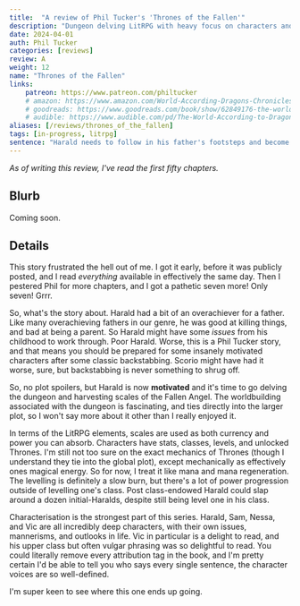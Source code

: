 ```yaml
---
title:  "A review of Phil Tucker's 'Thrones of the Fallen'"
description: "Dungeon delving LitRPG with heavy focus on characters and great worldbuilding. Exception dialogue and action."
date: 2024-04-01
auth: Phil Tucker
categories: [reviews]
review: A
weight: 12
name: "Thrones of the Fallen"
links:
    patreon: https://www.patreon.com/philtucker
    # amazon: https://www.amazon.com/World-According-Dragons-Chronicles-Progression-ebook/dp/B0BCBYYNQS
    # goodreads: https://www.goodreads.com/book/show/62849176-the-world-according-to-dragons
    # audible: https://www.audible.com/pd/The-World-According-to-Dragons-Audiobook/B0BTJ7Y1V1
aliases: [/reviews/thrones_of_the_fallen]
tags: [in-progress, litrpg]
sentence: "Harald needs to follow in his father's footsteps and become one of the greatest dungeon delvers of all time."
---
```


*As of writing this review, I've read the first fifty chapters.*

## Blurb

Coming soon.

## Details

This story frustrated the hell out of me. I got it early, before it was publicly posted, and I read *everything* available in effectively the same day. Then I pestered Phil for more chapters, and I got a pathetic seven more! Only seven! Grrr.

So, what's the story about. Harald had a bit of an overachiever for a father. Like many overachieving fathers in our genre, he was good at killing things, and bad at being a parent. So Harald might have some *issues* from his childhood to work through. Poor Harald. Worse, this is a Phil Tucker story, and that means you should be prepared for some insanely motivated characters after some classic backstabbing. Scorio might have had it worse, sure, but backstabbing is never something to shrug off.

So, no plot spoilers, but Harald is now **motivated** and it's time to go delving the dungeon and harvesting scales of the Fallen Angel. The worldbuilding associated with the dungeon is fascinating, and ties directly into the larger plot, so I won't say more about it other than I really enjoyed it.

In terms of the LitRPG elements, scales are used as both currency and power you can absorb. Characters have stats, classes, levels, and unlocked Thrones. I'm still not too sure on the exact mechanics of Thrones (though I understand they tie into the global plot), except mechanically as effectively ones magical energy. So for now, I treat it like mana and mana regeneration. The levelling is definitely a slow burn, but there's a lot of power progression outside of levelling one's class. Post class-endowed Harald could slap around a dozen initial-Haralds, despite still being level one in his class.

Characterisation is the strongest part of this series. Harald, Sam, Nessa, and Vic are all incredibly deep characters, with their own issues, mannerisms, and outlooks in life. Vic in particular is a delight to read, and his upper class but often vulgar phrasing was so delightful to read. You could literally remove every attribution tag in the book, and I'm pretty certain I'd be able to tell you who says every single sentence, the character voices are so well-defined.

I'm super keen to see where this one ends up going.